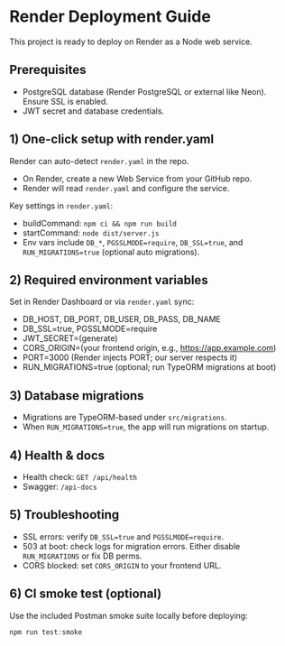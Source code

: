 # Render Deployment Guide

This project is ready to deploy on Render as a Node web service.

## Prerequisites

- PostgreSQL database (Render PostgreSQL or external like Neon). Ensure SSL is enabled.
- JWT secret and database credentials.

## 1) One-click setup with render.yaml

Render can auto-detect `render.yaml` in the repo.

- On Render, create a new Web Service from your GitHub repo.
- Render will read `render.yaml` and configure the service.

Key settings in `render.yaml`:

- buildCommand: `npm ci && npm run build`
- startCommand: `node dist/server.js`
- Env vars include `DB_*`, `PGSSLMODE=require`, `DB_SSL=true`, and `RUN_MIGRATIONS=true` (optional auto migrations).

## 2) Required environment variables

Set in Render Dashboard or via `render.yaml` sync:

- DB_HOST, DB_PORT, DB_USER, DB_PASS, DB_NAME
- DB_SSL=true, PGSSLMODE=require
- JWT_SECRET=(generate)
- CORS_ORIGIN=(your frontend origin, e.g., <https://app.example.com>)
- PORT=3000 (Render injects PORT; our server respects it)
- RUN_MIGRATIONS=true (optional; run TypeORM migrations at boot)

## 3) Database migrations

- Migrations are TypeORM-based under `src/migrations`.
- When `RUN_MIGRATIONS=true`, the app will run migrations on startup.

## 4) Health & docs

- Health check: `GET /api/health`
- Swagger: `/api-docs`

## 5) Troubleshooting

- SSL errors: verify `DB_SSL=true` and `PGSSLMODE=require`.
- 503 at boot: check logs for migration errors. Either disable `RUN_MIGRATIONS` or fix DB perms.
- CORS blocked: set `CORS_ORIGIN` to your frontend URL.

## 6) CI smoke test (optional)

Use the included Postman smoke suite locally before deploying:

```powershell
npm run test:smoke
```
